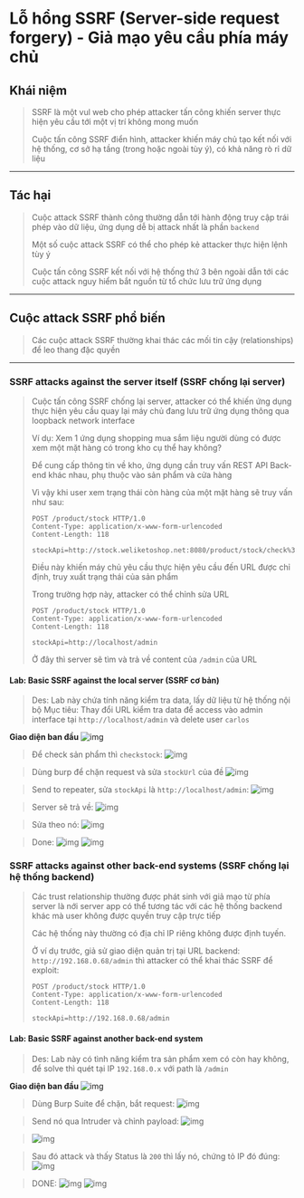 # Lỗ hổng SSRF (Server-side request forgery) - Giả mạo yêu cầu phía máy chủ

## Khái niệm

> SSRF là một vul web cho phép attacker tấn công khiến server thực hiện yêu cầu tới một vị trí không mong muốn
>
> Cuộc tấn công SSRF điển hình, attacker khiến máy chủ tạo kết nối với hệ thống, cơ sở hạ tầng (trong hoặc ngoài tùy ý), có khả năng rò rỉ dữ liệu

---

## Tác hại

> Cuộc attack SSRF thành công thường dẫn tới hành động truy cập trái phép vào dữ liệu, ứng dụng dễ bị attack nhất là phần `backend`
>
> Một số cuộc attack SSRF có thể cho phép kẻ attacker thực hiện lệnh tùy ý
>
> Cuộc tấn công SSRF kết nối với hệ thống thứ 3 bên ngoài dẫn tới các cuộc attack nguy hiểm bắt nguồn từ tổ chức lưu trữ ứng dụng

---

## Cuộc attack SSRF phổ biến

> Các cuộc attack SSRF thường khai thác các mối tin cậy (relationships) để leo thang đặc quyền

---

### SSRF attacks against the server itself (SSRF chống lại server)

> Cuộc tấn công SSRF chống lại server, attacker có thể khiến ứng dụng thực hiện yêu cầu quay lại máy chủ đang lưu trữ ứng dụng thông qua loopback network interface
>
> Ví dụ:
> Xem 1 ứng dụng shopping mua sắm liệu người dùng có được xem một mặt hàng có trong kho cụ thể hay không?
>
> Để cung cấp thông tin về kho, ứng dụng cần truy vấn REST API Back-end khác nhau, phụ thuộc vào sản phẩm và cửa hàng
>
> Vì vậy khi user xem trạng thái còn hàng của một mặt hàng sẽ truy vấn như sau:
>
> ```
> POST /product/stock HTTP/1.0
> Content-Type: application/x-www-form-urlencoded
> Content-Length: 118
>
> stockApi=http://stock.weliketoshop.net:8080/product/stock/check%3FproductId%3D6%26storeId%3D1
> ```
>
> Điều này khiến máy chủ yêu cầu thực hiện yêu cầu đến URL được chỉ định, truy xuất trạng thái của sản phẩm
>
> Trong trường hợp này, attacker có thể chỉnh sửa URL
>
> ```
> POST /product/stock HTTP/1.0
> Content-Type: application/x-www-form-urlencoded
> Content-Length: 118
>
> stockApi=http://localhost/admin
> ```
>
> Ở đây thì server sẽ tìm và trả về content của `/admin` của URL

#### Lab: Basic SSRF against the local server (SSRF cơ bản)

> Des: Lab này chứa tính năng kiểm tra data, lấy dữ liệu từ hệ thống nội bộ
> Mục tiêu: Thay đổi URL kiểm tra data để access vào admin interface tại `http://localhost/admin` và delete user `carlos`

**Giao diện ban đầu**
![img](../asset/ssrf-1-basic-ssrf-against-the-local-server-0.png)

> Để check sản phẩm thì `checkstock`:
> ![img](../asset/ssrf-1-basic-ssrf-against-the-local-server-1.png)

> Dùng burp để chặn request và sửa `stockUrl` của đề
> ![img](../asset/ssrf-1-basic-ssrf-against-the-local-server-2.png)

> Send to repeater, sửa `stockApi` là `http://localhost/admin`:
> ![img](../asset/ssrf-1-basic-ssrf-against-the-local-server-3.png)

> Server sẽ trả về:
> ![img](../asset/ssrf-1-basic-ssrf-against-the-local-server-4.png)

> Sửa theo nó:
> ![img](../asset/ssrf-1-basic-ssrf-against-the-local-server-5.png)

> Done:
> ![img](../asset/ssrf-1-basic-ssrf-against-the-local-server-6.png) ![img](../asset/ssrf-1-basic-ssrf-against-the-local-server-7.png)

### SSRF attacks against other back-end systems (SSRF chống lại hệ thống backend)

> Các trust relationship thường được phát sinh với giả mạo từ phía server là nới server app có thể tương tác với các hệ thống backend khác mà user không được quyền truy cập trực tiếp
>
> Các hệ thống này thường có địa chỉ IP riêng không được định tuyến.
>
> Ở ví dụ trước, giả sử giao diện quản trị tại URL backend: `http://192.168.0.68/admin` thì attacker có thể khai thác SSRF để exploit:
>
> ```
> POST /product/stock HTTP/1.0
> Content-Type: application/x-www-form-urlencoded
> Content-Length: 118
>
> stockApi=http://192.168.0.68/admin
> ```

#### Lab: Basic SSRF against another back-end system

> Des: Lab này có tình năng kiểm tra sản phẩm xem có còn hay không, để solve thì quét tại IP `192.168.0.x` với path là `/admin`

**Giao diện ban đầu**
![img](../asset/ssrf-2-Basic-SSRF-against-another-back-end-system-0.png)

> Dùng Burp Suite để chặn, bắt request:
> ![img](../asset/ssrf-2-Basic-SSRF-against-another-back-end-system-1.png)

> Send nó qua Intruder và chỉnh payload:
> ![img](../asset/ssrf-2-Basic-SSRF-against-another-back-end-system-2.png)

> ![img](../asset/ssrf-2-Basic-SSRF-against-another-back-end-system-3.png)

> Sau đó attack và thấy Status là `200` thì lấy nó, chứng tỏ IP đó đúng:
> ![img](../asset/ssrf-2-Basic-SSRF-against-another-back-end-system-4.png)

> DONE:
> ![img](../asset/ssrf-2-Basic-SSRF-against-another-back-end-system-5.png) ![img](../asset/ssrf-2-Basic-SSRF-against-another-back-end-system-6.png)
